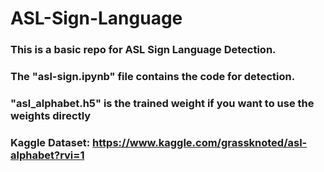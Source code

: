 # ASL-Sign-Language

### This is a basic repo for ASL Sign Language Detection.

### The "asl-sign.ipynb" file contains the code for detection.

### "asl_alphabet.h5" is the trained weight if you want to use the weights directly

### Kaggle Dataset: https://www.kaggle.com/grassknoted/asl-alphabet?rvi=1
